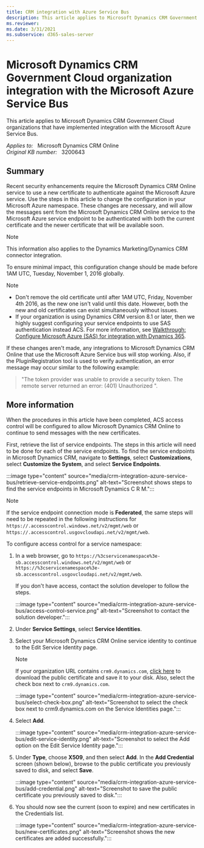 ```yaml
---
title: CRM integration with Azure Service Bus
description: This article applies to Microsoft Dynamics CRM Government Cloud organizations that have implemented integration with the Microsoft Azure Service Bus.
ms.reviewer: 
ms.date: 3/31/2021
ms.subservice: d365-sales-server
---
```

# Microsoft Dynamics CRM Government Cloud organization integration with the Microsoft Azure Service Bus

This article applies to Microsoft Dynamics CRM Government Cloud organizations that have implemented integration with the Microsoft Azure Service Bus.

_Applies to:_ &nbsp; Microsoft Dynamics CRM Online  
_Original KB number:_ &nbsp; 3200643

## Summary

Recent security enhancements require the Microsoft Dynamics CRM Online service to use a new certificate to authenticate against the Microsoft Azure service. Use the steps in this article to change the configuration in your Microsoft Azure namespace. These changes are necessary, and will allow the messages sent from the Microsoft Dynamics CRM Online service to the Microsoft Azure service endpoint to be authenticated with both the current certificate and the newer certificate that will be available soon.

> [!NOTE]
> This information also applies to the Dynamics Marketing/Dynamics CRM connector integration.

To ensure minimal impact, this configuration change should be made before 1AM UTC, Tuesday, November 1, 2016 globally.

> [!NOTE]
>
> - Don't remove the old certificate until after 1AM UTC, Friday, November 4th 2016, as the new one isn't valid until this date. However, both the new and old certificates can exist simultaneously without issues.
> - If your organization is using Dynamics CRM version 8.1 or later, then we highly suggest configuring your service endpoints to use SAS authentication instead ACS. For more information, see [Walkthrough: Configure Microsoft Azure (SAS) for integration with Dynamics 365](/previous-versions/dynamicscrm-2016/developers-guide/mt697580(v=crm.8)).
>
> If these changes aren't made, any integrations to Microsoft Dynamics CRM Online that use the Microsoft Azure Service bus will stop working. Also, if the PluginRegistration tool is used to verify authentication, an error message may occur similar to the following example:

> "The token provider was unable to provide a security token. The remote server returned an error: (401) Unauthorized ".

## More information

When the procedures in this article have been completed, ACS access control will be configured to allow Microsoft Dynamics CRM Online to continue to send messages with the new certificates.

First, retrieve the list of service endpoints. The steps in this article will need to be done for each of the service endpoints. To find the service endpoints in Microsoft Dynamics CRM, navigate to **Settings**, select **Customizations**, select **Customize the System**, and select **Service Endpoints**.

:::image type="content" source="media/crm-integration-azure-service-bus/retrieve-service-endpoints.png" alt-text="Screenshot shows steps to find the service endpoints in Microsoft Dynamics C R M.":::

> [!NOTE]
> If the service endpoint connection mode is **Federated**, the same steps will need to be repeated in the following instructions for `https://.accesscontrol.windows.net/v2/mgmt/web` or `https://.accesscontrol.usgovcloudapi.net/v2/mgmt/web`.

To configure access control for a service namespace:

1. In a web browser, go to `https://%3cservicenamespace%3e-sb.accesscontrol.windows.net/v2/mgmt/web` or `https://%3cservicenamespace%3e-sb.accesscontrol.usgovcloudapi.net/v2/mgmt/web`.

    If you don't have access, contact the solution developer to follow the steps.

    :::image type="content" source="media/crm-integration-azure-service-bus/access-control-service.png" alt-text="Screenshot to contact the solution developer.":::

2. Under **Service Settings**, select **Service Identities**.

3. Select your Microsoft Dynamics CRM Online service identity to continue to the Edit Service Identity page.

    > [!NOTE]
    > If your organization URL contains `crm9.dynamics.com`, [click here](https://go.microsoft.com/fwlink/?linkid=832559 ) to download the public certificate and save it to your disk. Also, select the check box next to `crm9.dynamics.com`.

    :::image type="content" source="media/crm-integration-azure-service-bus/select-check-box.png" alt-text="Screenshot to select the check box next to crm9.dynamics.com on the Service Identities page.":::

4. Select **Add**.

    :::image type="content" source="media/crm-integration-azure-service-bus/edit-service-identity.png" alt-text="Screenshot to select the Add option on the Edit Service Identity page.":::

5. Under **Type**, choose **X509**, and then select **Add**. In the **Add Credential** screen (shown below), browse to the public certificate you previously saved to disk, and select **Save**.

    :::image type="content" source="media/crm-integration-azure-service-bus/add-credential.png" alt-text="Screenshot to save the public certificate you previously saved to disk.":::

6. You should now see the current (soon to expire) and new certificates in the Credentials list.

    :::image type="content" source="media/crm-integration-azure-service-bus/new-certificates.png" alt-text="Screenshot shows the new certificates are added successfully.":::
